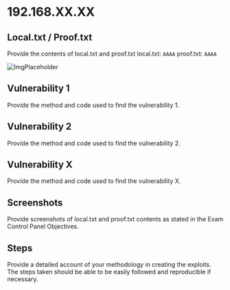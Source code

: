 
# 192.168.XX.XX

## Local.txt / Proof.txt

Provide the contents of local.txt and proof.txt
local.txt: `AAAA`
proof.txt: `AAAA`

![ImgPlaceholder](images/placeholder-image-300x225.png)

## Vulnerability 1

Provide the method and code used to find the vulnerability 1.

## Vulnerability 2

Provide the method and code used to find the vulnerability 2.

## Vulnerability X

Provide the method and code used to find the vulnerability X.

## Screenshots

Provide screenshots of local.txt and proof.txt contents as stated in the Exam Control Panel Objectives.

## Steps

Provide a detailed account of your methodology in creating the exploits. The steps taken should be able to be easily followed and reproducible if necessary.
